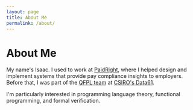 ```yaml
---
layout: page
title: About Me
permalink: /about/
---
```


<h1 class="centered">About Me</h1>

My name's Isaac. I used to work at [PaidRight](https://www.paidright.io/), where I helped design and implement systems that provide pay compliance insights to employers. Before that, I was part of the [QFPL team](https://qfpl.io/) at [CSIRO's Data61](https://data61.csiro.au/).

I'm particularly interested in programming language theory, functional programming, and formal verification.
